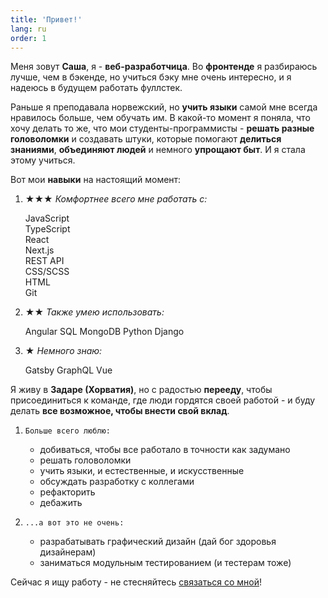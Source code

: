 ```yaml
---
title: 'Привет!'
lang: ru
order: 1 
---
```

Меня зовут **Саша**, я - **веб-разработчица**. Во **фронтенде** я разбираюсь лучше, чем в бэкенде, но учиться бэку мне очень интересно, и я надеюсь в будущем работать фуллстек.

Раньше я преподавала норвежский, но **учить языки** самой мне всегда нравилось больше, чем обучать им. В какой-то момент я поняла, что хочу делать то же, что мои студенты-программисты - **решать разные головоломки** и создавать штуки, которые помогают **делиться знаниями**, **объединяют людей** и немного **упрощают быт**. И я стала этому учиться. 

Вот мои **навыки** на настоящий момент:

1. 
    **★★★** *Комфортнее всего мне работать с:*
    <div class="circles">
    <div class="l">JavaScript</div>
    <div class="l">TypeScript</div>
    <div class="l">React</div>
    <div class="l">Next.js</div>
    <div class="l">REST API</div>
    <div class="l">CSS/SCSS</div>
    <div class="l">HTML</div>
    <div class="l">Git</div>
    </div>

1. 
    **★★** *Также умею использовать:*
    <div class="circles">
    <span class="l">Angular</span>
    <span class="l">SQL</span>
    <span class="l">MongoDB</span>
    <span class="l">Python</span>
    <span class="l">Django</span>
    </div>

1. 
    **★** *Немного знаю:*
    <div class="circles">
    <span class="l">Gatsby</span>
    <span class="l">GraphQL</span>
    <span class="l">Vue</span>
    </div>

Я живу в **Задаре (Хорватия)**, но с радостью **перееду**, чтобы присоединиться к команде, где люди гордятся своей работой - и буду делать **все возможное, чтобы внести свой вклад**.

1. 
    `Больше всего люблю:`
    - добиваться, чтобы все работало в точности как задумано
    - решать головоломки
    - учить языки, и естественные, и искусственные
    - обсуждать разработку с коллегами
    - рефакторить
    - дебажить

1. 
    `...а вот это не очень:`
    - разрабатывать графический дизайн (дай бог здоровья дизайнерам)
    - заниматься модульным тестированием (и тестерам тоже)

Сейчас я ищу работу - не стесняйтесь [связаться со мной](/#backToTop)!